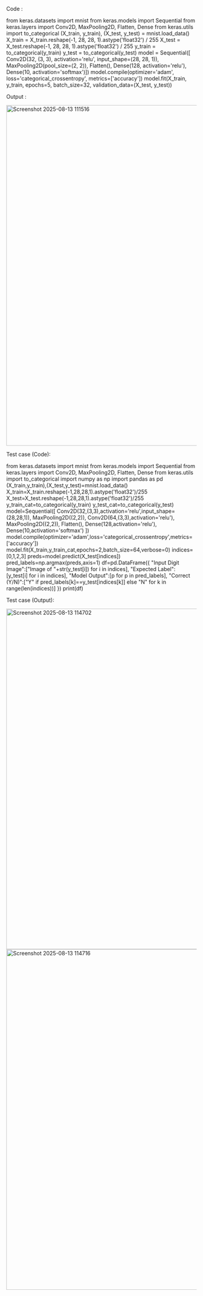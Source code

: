 Code :

from keras.datasets import mnist
from keras.models import Sequential
from keras.layers import Conv2D, MaxPooling2D, Flatten, Dense
from keras.utils import to_categorical
(X_train, y_train), (X_test, y_test) = mnist.load_data()
X_train = X_train.reshape(-1, 28, 28, 1).astype('float32') / 255
X_test = X_test.reshape(-1, 28, 28, 1).astype('float32') / 255
y_train = to_categorical(y_train)
y_test = to_categorical(y_test)
model = Sequential([
Conv2D(32, (3, 3), activation='relu', input_shape=(28, 28, 1)),
MaxPooling2D(pool_size=(2, 2)),
Flatten(),
Dense(128, activation='relu'),
Dense(10, activation='softmax')])
model.compile(optimizer='adam', loss='categorical_crossentropy',
metrics=['accuracy'])
model.fit(X_train, y_train, epochs=5, batch_size=32, validation_data=(X_test, y_test))

Output :

<img width="1599" height="899" alt="Screenshot 2025-08-13 111516" src="https://github.com/user-attachments/assets/cf91bf5d-ee97-4972-8656-d03a8f2961ce" />

Test case (Code):

from keras.datasets import mnist
from keras.models import Sequential
from keras.layers import Conv2D, MaxPooling2D, Flatten, Dense
from keras.utils import to_categorical
import numpy as np
import pandas as pd
(X_train,y_train),(X_test,y_test)=mnist.load_data()
X_train=X_train.reshape(-1,28,28,1).astype('float32')/255
X_test=X_test.reshape(-1,28,28,1).astype('float32')/255
y_train_cat=to_categorical(y_train)
y_test_cat=to_categorical(y_test)
model=Sequential([
    Conv2D(32,(3,3),activation='relu',input_shape=(28,28,1)),
    MaxPooling2D((2,2)),
    Conv2D(64,(3,3),activation='relu'),
    MaxPooling2D((2,2)),
    Flatten(),
    Dense(128,activation='relu'),
    Dense(10,activation='softmax')
])
model.compile(optimizer='adam',loss='categorical_crossentropy',metrics=['accuracy'])
model.fit(X_train,y_train_cat,epochs=2,batch_size=64,verbose=0)
indices=[0,1,2,3]
preds=model.predict(X_test[indices])
pred_labels=np.argmax(preds,axis=1)
df=pd.DataFrame({
    "Input Digit Image":["Image of "+str(y_test[i]) for i in indices],
    "Expected Label":[y_test[i] for i in indices],
    "Model Output":[p for p in pred_labels],
    "Correct (Y/N)":["Y" if pred_labels[k]==y_test[indices[k]] else "N" for k in range(len(indices))]
})
print(df)

Test case (Output):

<img width="1599" height="899" alt="Screenshot 2025-08-13 114702" src="https://github.com/user-attachments/assets/43f61ba5-b236-4456-ba44-49618744c350" />
<img width="1599" height="899" alt="Screenshot 2025-08-13 114716" src="https://github.com/user-attachments/assets/64792fda-011e-40e5-89f9-4ff4e867d928" />

